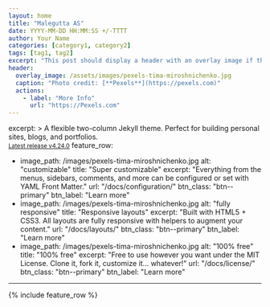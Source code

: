```yaml
---
layout: home
title: "Malegutta AS"
date: YYYY-MM-DD HH:MM:SS +/-TTTT
author: Your Name
categories: [category1, category2]
tags: [tag1, tag2]
excerpt: "This post should display a header with an overlay image if the theme supports it."
header:
  overlay_image: /assets/images/pexels-tima-miroshnichenko.jpg
  caption: "Photo credit: [**Pexels**](https://pexels.com)"
  actions:
    - label: "More Info"
      url: "https://Pexels.com"
---
```

excerpt: >
  A flexible two-column Jekyll theme. Perfect for building personal sites, blogs, and portfolios.<br />
  <small><a href="https://github.com/mmistakes/minimal-mistakes/releases/tag/4.24.0">Latest release v4.24.0</a></small>
feature_row:
  - image_path: /images/pexels-tima-miroshnichenko.jpg
    alt: "customizable"
    title: "Super customizable"
    excerpt: "Everything from the menus, sidebars, comments, and more can be configured or set with YAML Front Matter."
    url: "/docs/configuration/"
    btn_class: "btn--primary"
    btn_label: "Learn more"
  - image_path: /images/pexels-tima-miroshnichenko.jpg
    alt: "fully responsive"
    title: "Responsive layouts"
    excerpt: "Built with HTML5 + CSS3. All layouts are fully responsive with helpers to augment your content."
    url: "/docs/layouts/"
    btn_class: "btn--primary"
    btn_label: "Learn more"
  - image_path: /images/pexels-tima-miroshnichenko.jpg
    alt: "100% free"
    title: "100% free"
    excerpt: "Free to use however you want under the MIT License. Clone it, fork it, customize it... whatever!"
    url: "/docs/license/"
    btn_class: "btn--primary"
    btn_label: "Learn more"      
---

{% include feature_row %}
